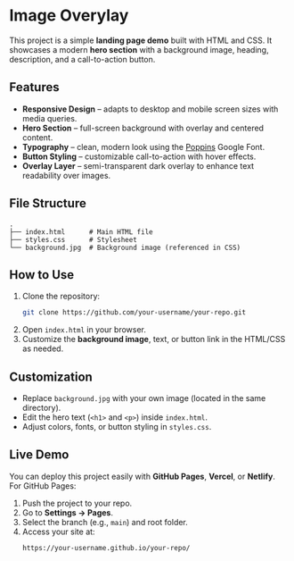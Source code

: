 # Image Overylay
This project is a simple **landing page demo** built with HTML and CSS. It showcases a modern **hero section** with a background image, heading, description, and a call-to-action button.

## Features
- **Responsive Design** – adapts to desktop and mobile screen sizes with media queries.
- **Hero Section** – full-screen background with overlay and centered content.
- **Typography** – clean, modern look using the [Poppins](https://fonts.google.com/specimen/Poppins) Google Font.
- **Button Styling** – customizable call-to-action with hover effects.
- **Overlay Layer** – semi-transparent dark overlay to enhance text readability over images.

## File Structure
```
.
├── index.html      # Main HTML file
├── styles.css      # Stylesheet
└── background.jpg  # Background image (referenced in CSS)
```

## How to Use
1. Clone the repository:
   ```bash
   git clone https://github.com/your-username/your-repo.git
   ```
2. Open `index.html` in your browser.
3. Customize the **background image**, text, or button link in the HTML/CSS as needed.

## Customization
- Replace `background.jpg` with your own image (located in the same directory).
- Edit the hero text (`<h1>` and `<p>`) inside `index.html`.
- Adjust colors, fonts, or button styling in `styles.css`.

## Live Demo
You can deploy this project easily with **GitHub Pages**, **Vercel**, or **Netlify**.  
For GitHub Pages:
1. Push the project to your repo.
2. Go to **Settings → Pages**.
3. Select the branch (e.g., `main`) and root folder.
4. Access your site at:  
   ```
   https://your-username.github.io/your-repo/
   ```
